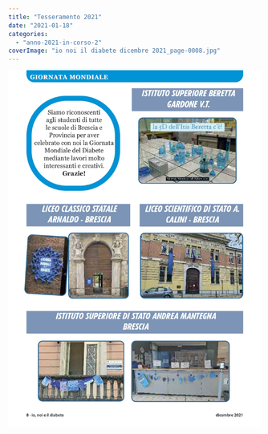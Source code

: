 ```yaml
---
title: "Tesseramento 2021"
date: "2021-01-18"
categories: 
  - "anno-2021-in-corso-2"
coverImage: "io noi il diabete dicembre 2021_page-0008.jpg"
---
```


![](images/io%20noi%20il%20diabete%20dicembre%202021_page-0008.jpg)